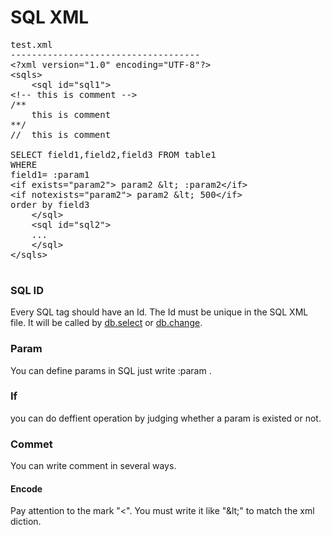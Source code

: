 <H1>SQL XML</H1>

<pre>
test.xml
------------------------------------
&lt;?xml version="1.0" encoding="UTF-8"?>
&lt;sqls>
	&lt;sql id="sql1">
&lt;!-- this is comment -->
/**
	this is comment
**/
//	this is comment

SELECT field1,field2,field3 FROM table1
WHERE
field1= :param1
&lt;if exists="param2"> param2 &amp;lt; :param2&lt;/if>
&lt;if notexists="param2"> param2 &amp;lt; 500&lt;/if>
order by field3
	&lt;/sql>
	&lt;sql id="sql2">
	...
	&lt;/sql>
&lt;/sqls>

</pre>


<h3>SQL ID</h3>
Every SQL tag should have an Id. The Id must be unique in the SQL XML file.
It will be called by <a href="db.select.md">db.select</a> or <a href="db.change.md">db.change</a>.

<h3>Param</h3>
You can define params in SQL just write :param .

<h3>If</h3>
you can do deffient operation by judging whether a param is existed or not.

<h3>Commet</h3>
You can write comment in several ways.

<h4>Encode</h3>
Pay attention to the mark "&lt;". You must write it like "&amp;lt;" to match the xml diction.